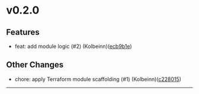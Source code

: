 # v0.2.0

## Features
* feat: add module logic (#2) (Kolbeinn)([ecb9b1e](https://github.com/lacework/terraform-oci-iam-user/commit/ecb9b1e0876592d3a3804e0ff7a46e061f87f196))
## Other Changes
* chore: apply Terraform module scaffolding (#1) (Kolbeinn)([c228015](https://github.com/lacework/terraform-oci-iam-user/commit/c228015bdd738e25bae001b55b4400d97fac3d53))
---

